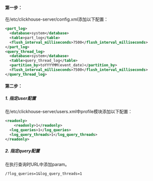 #### 第一步：

在/etc/clickhouse-server/config.xml添加以下配置：

```xml
<part_log>
  <database>system</database>
  <table>part_log</table>
  <flush_interval_milliseconds>7500</flush_interval_milliseconds>
</part_log>
<query_thread_log>
  <database>system</database>
  <table>query_thread_log</table>
  <partition_by>toYYYYMM(event_date)</partition_by>
  <flush_interval_milliseconds>7500</flush_interval_milliseconds>
</query_thread_log>
```

#### 第二步：

##### 1. 指定user配置

在/etc/clickhouse-server/users.xml中profile模块添加以下配置：

```xml
<readonly>
	<readonly>1</readonly>
  <log_queries>1</log_queries>
  <log_query_threads>1</log_query_threads>
</readonly>
```

##### 2. 指定query配置

在执行查询时URL中添加param。

```
/?log_queries=1&log_query_threads=1
```

